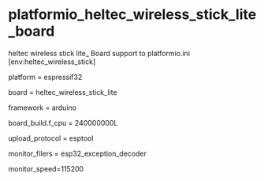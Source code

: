 # platformio_heltec_wireless_stick_lite_board
heltec wireless stick lite_ Board support to platformio.ini
[env:heltec_wireless_stick]

platform = espressif32

board = heltec_wireless_stick_lite

framework = arduino

board_build.f_cpu = 240000000L

upload_protocol = esptool

monitor_filers = esp32_exception_decoder

monitor_speed=115200
